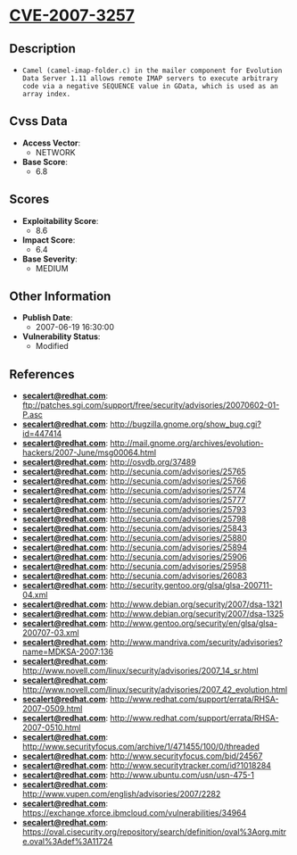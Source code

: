
# [CVE-2007-3257](https://cve.mitre.org/cgi-bin/cvename.cgi?name=CVE-2007-3257)

## Description

- `Camel (camel-imap-folder.c) in the mailer component for Evolution Data Server 1.11 allows remote IMAP servers to execute arbitrary code via a negative SEQUENCE value in GData, which is used as an array index.`

## Cvss Data

- **Access Vector**:
  - NETWORK
- **Base Score**:
  - 6.8

## Scores

- **Exploitability Score**:
  - 8.6
- **Impact Score**:
  - 6.4
- **Base Severity**:
  - MEDIUM

## Other Information

- **Publish Date**:
  - 2007-06-19 16:30:00
- **Vulnerability Status**:
  - Modified

## References

- **secalert@redhat.com**: ftp://patches.sgi.com/support/free/security/advisories/20070602-01-P.asc
- **secalert@redhat.com**: http://bugzilla.gnome.org/show_bug.cgi?id=447414
- **secalert@redhat.com**: http://mail.gnome.org/archives/evolution-hackers/2007-June/msg00064.html
- **secalert@redhat.com**: http://osvdb.org/37489
- **secalert@redhat.com**: http://secunia.com/advisories/25765
- **secalert@redhat.com**: http://secunia.com/advisories/25766
- **secalert@redhat.com**: http://secunia.com/advisories/25774
- **secalert@redhat.com**: http://secunia.com/advisories/25777
- **secalert@redhat.com**: http://secunia.com/advisories/25793
- **secalert@redhat.com**: http://secunia.com/advisories/25798
- **secalert@redhat.com**: http://secunia.com/advisories/25843
- **secalert@redhat.com**: http://secunia.com/advisories/25880
- **secalert@redhat.com**: http://secunia.com/advisories/25894
- **secalert@redhat.com**: http://secunia.com/advisories/25906
- **secalert@redhat.com**: http://secunia.com/advisories/25958
- **secalert@redhat.com**: http://secunia.com/advisories/26083
- **secalert@redhat.com**: http://security.gentoo.org/glsa/glsa-200711-04.xml
- **secalert@redhat.com**: http://www.debian.org/security/2007/dsa-1321
- **secalert@redhat.com**: http://www.debian.org/security/2007/dsa-1325
- **secalert@redhat.com**: http://www.gentoo.org/security/en/glsa/glsa-200707-03.xml
- **secalert@redhat.com**: http://www.mandriva.com/security/advisories?name=MDKSA-2007:136
- **secalert@redhat.com**: http://www.novell.com/linux/security/advisories/2007_14_sr.html
- **secalert@redhat.com**: http://www.novell.com/linux/security/advisories/2007_42_evolution.html
- **secalert@redhat.com**: http://www.redhat.com/support/errata/RHSA-2007-0509.html
- **secalert@redhat.com**: http://www.redhat.com/support/errata/RHSA-2007-0510.html
- **secalert@redhat.com**: http://www.securityfocus.com/archive/1/471455/100/0/threaded
- **secalert@redhat.com**: http://www.securityfocus.com/bid/24567
- **secalert@redhat.com**: http://www.securitytracker.com/id?1018284
- **secalert@redhat.com**: http://www.ubuntu.com/usn/usn-475-1
- **secalert@redhat.com**: http://www.vupen.com/english/advisories/2007/2282
- **secalert@redhat.com**: https://exchange.xforce.ibmcloud.com/vulnerabilities/34964
- **secalert@redhat.com**: https://oval.cisecurity.org/repository/search/definition/oval%3Aorg.mitre.oval%3Adef%3A11724
